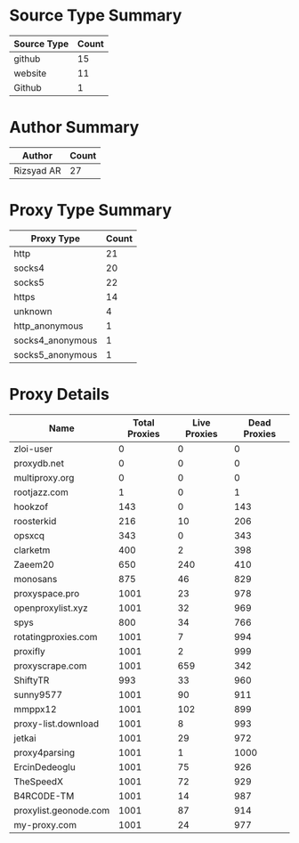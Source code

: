 # Source Type Summary

| Source Type | Count |
|-------------|-------|
| github | 15 |
| website | 11 |
| Github | 1 |


# Author Summary

| Author | Count |
|--------|-------|
| Rizsyad AR | 27 |


# Proxy Type Summary

| Proxy Type | Count |
|------------|-------|
| http | 21 |
| socks4 | 20 |
| socks5 | 22 |
| https | 14 |
| unknown | 4 |
| http_anonymous | 1 |
| socks4_anonymous | 1 |
| socks5_anonymous | 1 |


# Proxy Details

| Name | Total Proxies | Live Proxies | Dead Proxies |
|------|---------------|--------------|---------------|
| zloi-user | 0 | 0 | 0 |
| proxydb.net | 0 | 0 | 0 |
| multiproxy.org | 0 | 0 | 0 |
| rootjazz.com | 1 | 0 | 1 |
| hookzof | 143 | 0 | 143 |
| roosterkid | 216 | 10 | 206 |
| opsxcq | 343 | 0 | 343 |
| clarketm | 400 | 2 | 398 |
| Zaeem20 | 650 | 240 | 410 |
| monosans | 875 | 46 | 829 |
| proxyspace.pro | 1001 | 23 | 978 |
| openproxylist.xyz | 1001 | 32 | 969 |
| spys | 800 | 34 | 766 |
| rotatingproxies.com | 1001 | 7 | 994 |
| proxifly | 1001 | 2 | 999 |
| proxyscrape.com | 1001 | 659 | 342 |
| ShiftyTR | 993 | 33 | 960 |
| sunny9577 | 1001 | 90 | 911 |
| mmppx12 | 1001 | 102 | 899 |
| proxy-list.download | 1001 | 8 | 993 |
| jetkai | 1001 | 29 | 972 |
| proxy4parsing | 1001 | 1 | 1000 |
| ErcinDedeoglu | 1001 | 75 | 926 |
| TheSpeedX | 1001 | 72 | 929 |
| B4RC0DE-TM | 1001 | 14 | 987 |
| proxylist.geonode.com | 1001 | 87 | 914 |
| my-proxy.com | 1001 | 24 | 977 |
